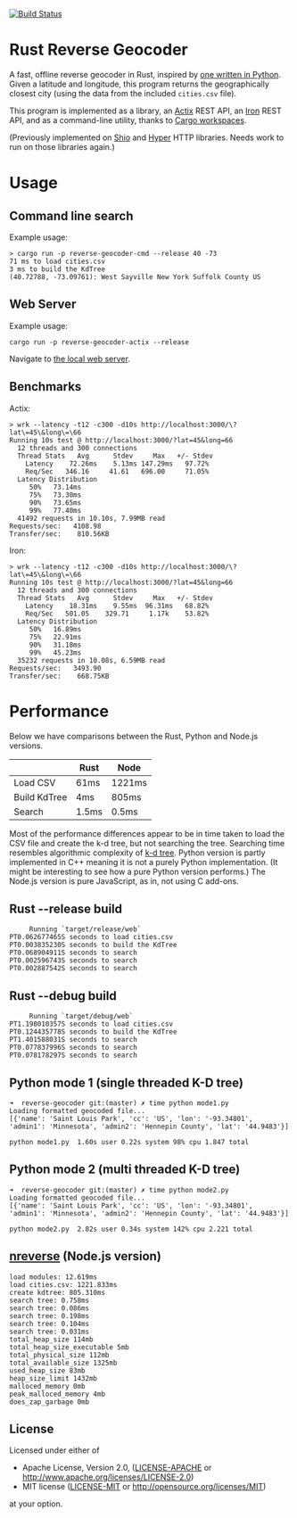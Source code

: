 [![Build Status](https://travis-ci.org/llambda/rust-reverse-geocoder.svg?branch=master)](https://travis-ci.org/llambda/rust-reverse-geocoder)

# Rust Reverse Geocoder
A fast, offline reverse geocoder in Rust, inspired by [one written in Python](https://github.com/thampiman/reverse-geocoder).
Given a latitude and longitude, this program returns the geographically closest city (using the data from the included `cities.csv` file).

This program is implemented as a library, an [Actix](https://actix.rs/) REST API, an [Iron](https://github.com/iron/iron) REST API, and as a command-line utility, thanks to [Cargo workspaces](https://doc.rust-lang.org/book/second-edition/ch14-03-cargo-workspaces.html).

(Previously implemented on [Shio](https://github.com/mehcode/shio-rs) and [Hyper](https://github.com/hyperium/hyper) HTTP libraries. Needs work to run on those libraries again.)

# Usage

## Command line search

Example usage:

```
> cargo run -p reverse-geocoder-cmd --release 40 -73
71 ms to load cities.csv
3 ms to build the KdTree
(40.72788, -73.09761): West Sayville New York Suffolk County US
```

## Web Server

Example usage:

```
cargo run -p reverse-geocoder-actix --release
```

Navigate to [the local web server](http://localhost:3000/?lat=40&long=-73).

## Benchmarks 

Actix:

```
> wrk --latency -t12 -c300 -d10s http://localhost:3000/\?lat\=45\&long\=\66
Running 10s test @ http://localhost:3000/?lat=45&long=66
  12 threads and 300 connections
  Thread Stats   Avg      Stdev     Max   +/- Stdev
    Latency    72.26ms    5.13ms 147.29ms   97.72%
    Req/Sec   346.16     41.61   696.00     71.05%
  Latency Distribution
     50%   73.14ms
     75%   73.30ms
     90%   73.65ms
     99%   77.40ms
  41492 requests in 10.10s, 7.99MB read
Requests/sec:   4108.98
Transfer/sec:    810.56KB

```

Iron:

```
> wrk --latency -t12 -c300 -d10s http://localhost:3000/\?lat\=45\&long\=\66
Running 10s test @ http://localhost:3000/?lat=45&long=66
  12 threads and 300 connections
  Thread Stats   Avg      Stdev     Max   +/- Stdev
    Latency    18.31ms    9.55ms  96.31ms   68.82%
    Req/Sec   501.05    329.71     1.17k    53.82%
  Latency Distribution
     50%   16.89ms
     75%   22.91ms
     90%   31.18ms
     99%   45.23ms
  35232 requests in 10.08s, 6.59MB read
Requests/sec:   3493.90
Transfer/sec:    668.75KB
```


# Performance

Below we have comparisons between the Rust, Python and Node.js versions.

|              | Rust | Node   |
|--------------|------|--------|
| Load CSV     | 61ms | 1221ms |
| Build KdTree | 4ms  | 805ms  |
| Search       | 1.5ms  | 0.5ms |

Most of the performance differences appear to be in time taken to load the CSV file and create the k-d tree, but not searching the tree. Searching time resembles algorithmic complexity of [k-d tree](https://en.wikipedia.org/wiki/K-d_tree). Python version is partly implemented in C++ meaning it is not a purely Python implementation. (It might be interesting to see how a pure Python version performs.) The Node.js version is pure JavaScript, as in, not using C add-ons.

## Rust --release build

```
     Running `target/release/web`
PT0.062677465S seconds to load cities.csv
PT0.003835230S seconds to build the KdTree
PT0.068904911S seconds to search
PT0.002596743S seconds to search
PT0.002887542S seconds to search

```

## Rust --debug build

```
     Running `target/debug/web`
PT1.198010357S seconds to load cities.csv
PT0.124435778S seconds to build the KdTree
PT1.401588031S seconds to search
PT0.077837996S seconds to search
PT0.078178297S seconds to search

```

## Python mode 1 (single threaded K-D tree)

```
➜  reverse-geocoder git:(master) ✗ time python mode1.py
Loading formatted geocoded file...
[{'name': 'Saint Louis Park', 'cc': 'US', 'lon': '-93.34801', 'admin1': 'Minnesota', 'admin2': 'Hennepin County', 'lat': '44.9483'}]

python mode1.py  1.60s user 0.22s system 98% cpu 1.847 total
```

## Python mode 2 (multi threaded K-D tree)

```
➜  reverse-geocoder git:(master) ✗ time python mode2.py
Loading formatted geocoded file...
[{'name': 'Saint Louis Park', 'cc': 'US', 'lon': '-93.34801', 'admin1': 'Minnesota', 'admin2': 'Hennepin County', 'lat': '44.9483'}]

python mode2.py  2.82s user 0.34s system 142% cpu 2.221 total
```

## [nreverse](https://github.com/llambda/nreverse) (Node.js version)

```
load modules: 12.619ms
load cities.csv: 1221.833ms
create kdtree: 805.310ms
search tree: 0.758ms
search tree: 0.086ms
search tree: 0.198ms
search tree: 0.104ms
search tree: 0.031ms
total_heap_size 114mb
total_heap_size_executable 5mb
total_physical_size 112mb
total_available_size 1325mb
used_heap_size 83mb
heap_size_limit 1432mb
malloced_memory 0mb
peak_malloced_memory 4mb
does_zap_garbage 0mb

```

## License

Licensed under either of

 * Apache License, Version 2.0, ([LICENSE-APACHE](LICENSE-APACHE) or http://www.apache.org/licenses/LICENSE-2.0)
 * MIT license ([LICENSE-MIT](LICENSE-MIT) or http://opensource.org/licenses/MIT)

at your option.


